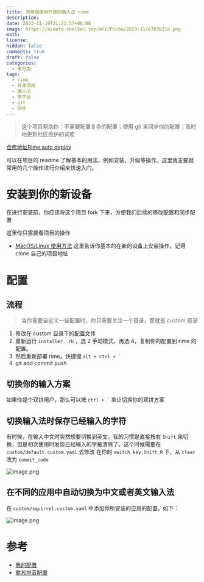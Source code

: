 ```yaml
---
title: 简单地使用开源的输入法 rime
description: 
date: 2023-11-19T21:21:57+08:00
image: https://assets.shelken.top/ali/PicGo/2023-11/e703b21e.png
math: 
license: 
hidden: false
comments: true
draft: false
categories:
  - 未分类
tags:
  - rime
  - 开源项目
  - 输入法
  - 多平台
  - git
  - 同步
---
```



> 这个项目帮助你：不需要配置复杂的配置；使用 git 来同步你的配置；及时地更新社区维护的词库

[仓库地址Rime auto deploy](https://github.com/Mark24Code/rime-auto-deploy) 

可以在项目的 readme 了解基本的用法，例如安装，升级等操作。这里我主要就常用的几个操作进行介绍来快速入门。

# 安装到你的新设备

在进行安装前，你应该将这个项目 fork 下来，方便我们后续的修改配置和同步配置

这里你只需要看项目的操作
- [MacOS/Linux 使用方法](https://github.com/Mark24Code/rime-auto-deploy#macoslinux-%E4%BD%BF%E7%94%A8%E6%96%B9%E6%B3%95) 这里告诉你基本的在新的设备上安装操作。记得 clone 自己的项目地址

# 配置

## 流程

> 当你需要自定义一些配置时，你只需要关注一个目录，那就是 custom 目录

1. 修改在 custom 目录下的配置文件
2. 重新运行 `installer. rb` ，选 2 手动模式，再选 4，复制你的配置到 rime 的配置。
3. 然后重新部署 rime。快捷键 ```alt + ctrl + ` ```
4. git add commit push

## 切换你的输入方案

如果你是个双拼用户，那么可以按  ``` ctrl + ` ``` 来让切换你的双拼方案

## 切换输入法时保存已经输入的字符

有时候，在输入中文时突然想要切换到英文。我的习惯是直接按右 `Shift` 来切换，但是初次使用时发现已经输入的字被清除了，这个时候需要在 `custom/default.custom.yaml` 去修改
在你的 `switch_key.Shift_R` 下，从 `clear` 改为 `commit_code` 

![image.png](https://assets.shelken.top/ali/PicGo/2023-11/f3f70c9d.png)


## 在不同的应用中自动切换为中文或者英文输入法

在 `custom/squirrel.custom.yaml` 中添加你所安装的应用的配置，如下：

![image.png](https://assets.shelken.top/ali/PicGo/2023-11/b2fd4f0f.png)



# 参考

- [我的配置](https://github.com/shelken/rime-auto-deploy)
- [雾凇拼音配置](https://dvel.me/posts/rime-ice/)












